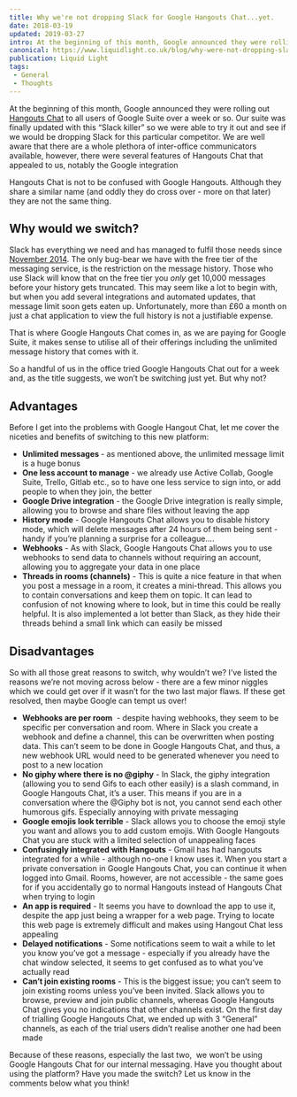 ```yaml
---
title: Why we're not dropping Slack for Google Hangouts Chat...yet.
date: 2018-03-19
updated: 2019-03-27
intro: At the beginning of this month, Google announced they were rolling out Hangouts Chat to all users of Google Suite over a week or so. Our suite was finally updated ...
canonical: https://www.liquidlight.co.uk/blog/why-were-not-dropping-slack-for-google-hangouts-chat-yet/
publication: Liquid Light
tags:
 - General
 - Thoughts
---
```


<div class="content"> <p>At the beginning of this month, Google announced they were rolling out <a href="https://gsuite.google.com/products/chat/" target="_blank" rel="noopener">Hangouts Chat</a> to all users of Google Suite over a week or so. Our suite was finally updated with this “Slack killer” so we were able to try it out and see if we would be dropping Slack for this particular competitor. We are well aware that there are a whole plethora of inter-office communicators available, however, there were several features of Hangouts Chat that appealed to us, notably the Google integration </p> <p>Hangouts Chat is not to be confused with Google Hangouts. Although they share a similar name (and oddly they do cross over - more on that later) they are not the same thing. </p> <h2 dir="ltr">Why would we switch?</h2> <p>Slack has everything we need and has managed to fulfil those needs since <a href="/blog/article/using-slack-to-improve-team-communication/">November 2014</a>. The only bug-bear we have with the free tier of the messaging service, is the restriction on the message history. Those who use Slack will know that on the free tier you <em>only</em> get 10,000 messages before your history gets truncated. This may seem like a lot to begin with, but when you add several integrations and automated updates, that message limit soon gets eaten up. Unfortunately, more than £60 a month on just a chat application to view the full history is not a justifiable expense. </p> <p>That is where Google Hangouts Chat comes in, as we are paying for Google Suite, it makes sense to utilise all of their offerings including the unlimited message history that comes with it. </p> <p>So a handful of us in the office tried Google Hangouts Chat out for a week and, as the title suggests, we won’t be switching just yet. But why not? </p> <h2 dir="ltr">Advantages</h2> <p>Before I get into the problems with Google Hangout Chat, let me cover the niceties and benefits of switching to this new platform:</p><ul class="positive"><li><strong>Unlimited messages </strong>- as mentioned above, the unlimited message limit is a huge bonus</li><li><strong>One less account to manage</strong> - we already use Active Collab, Google Suite, Trello, Gitlab etc., so to have one less service to sign into, or add people to when they join, the better</li><li><strong>Google Drive integration</strong> - the Google Drive integration is really simple, allowing you to browse and share files without leaving the app</li><li><strong>History mode</strong> - Google Hangouts Chat allows you to disable history mode, which will delete messages after 24 hours of them being sent - handy if you’re planning a surprise for a colleague....</li><li><strong>Webhooks</strong> - As with Slack, Google Hangouts Chat allows you to use webhooks to send data to channels without requiring an account, allowing you to aggregate your data in one place</li><li><strong>Threads in rooms (channels)</strong> - This is quite a nice feature in that when you post a message in a room, it creates a mini-thread. This allows you to contain conversations and keep them on topic. It can lead to confusion of not knowing where to look, but in time this could be really helpful. It is also implemented a lot better than Slack, as they hide their threads behind a small link which can easily be missed</li></ul><h2 dir="ltr">Disadvantages</h2> <p>So with all those great reasons to switch, why wouldn’t we? I’ve listed the reasons we’re not moving across below - there are a few minor niggles which we could get over if it wasn’t for the two last major flaws. If these get resolved, then maybe Google can tempt us over!</p><ul class="negative"><li><strong>Webhooks are per room</strong> &nbsp;- despite having webhooks, they seem to be specific per conversation and room. Where in Slack you create a webhook and define a channel, this can be overwritten when posting data. This can’t seem to be done in Google Hangouts Chat, and thus, a new webhook URL would need to be generated whenever you need to post to a new location</li><li><strong>No giphy where there is no @giphy</strong> - In Slack, the giphy integration (allowing you to send Gifs to each other easily) is a slash command, in Google Hangouts Chat, it’s a user. This means if you are in a conversation where the @Giphy bot is not, you cannot send each other humorous gifs. Especially annoying with private messaging</li><li><strong>Google emojis look terrible</strong> - Slack allows you to choose the emoji style you want and allows you to add custom emojis. With Google Hangouts Chat you are stuck with a limited selection of unappealing faces</li><li><strong>Confusingly integrated with Hangouts</strong> - Gmail has had hangouts integrated for a while - although no-one I know uses it. When you start a private conversation in Google Hangouts Chat, you can continue it when logged into Gmail. Rooms, however, are not accessible - the same goes for if you accidentally go to normal Hangouts instead of Hangouts Chat when trying to login</li><li><strong>An app is required</strong> - It seems you have to download the app to use it, despite the app just being a wrapper for a web page. Trying to locate this web page is extremely difficult and makes using Hangout Chat less appealing</li><li><strong>Delayed notifications</strong> - Some notifications seem to wait a while to let you know you’ve got a message - especially if you already have the chat window selected, it seems to get confused as to what you’ve actually read</li><li><strong>Can’t join existing rooms</strong> - This is the biggest issue; you can’t seem to join existing rooms unless you’ve been invited. Slack allows you to browse, preview and join public channels, whereas Google Hangouts Chat gives you no indications that other channels exist. On the first day of trialling Google Hangouts Chat, we ended up with 3 “General” channels, as each of the trial users didn’t realise another one had been made</li></ul><p>Because of these reasons, especially the last two, &nbsp;we won’t be using Google Hangouts Chat for our internal messaging. Have you thought about using the platform? Have you made the switch? Let us know in the comments below what you think!</p></div>